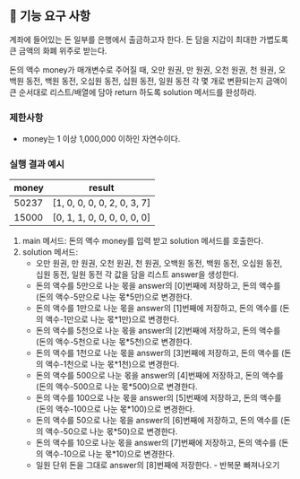 ## 🚀 기능 요구 사항

계좌에 들어있는 돈 일부를 은행에서 출금하고자 한다. 돈 담을 지갑이 최대한 가볍도록 큰 금액의 화폐 위주로 받는다.

돈의 액수 money가 매개변수로 주어질 때, 오만 원권, 만 원권, 오천 원권, 천 원권, 오백원 동전, 백원 동전, 오십원 동전, 십원 동전, 일원 동전 각 몇 개로 변환되는지 금액이 큰 순서대로 리스트/배열에 담아 return 하도록 solution 메서드를 완성하라.

### 제한사항

- money는 1 이상 1,000,000 이하인 자연수이다.

### 실행 결과 예시

| money | result |
| --- | --- |
| 50237	| [1, 0, 0, 0, 0, 2, 0, 3, 7] |
| 15000	| [0, 1, 1, 0, 0, 0, 0, 0, 0] |

1. main 메서드: 돈의 액수 money를 입력 받고 solution 메서드를 호출한다.
2. solution 메서드:
   - 오만 원권, 만 원권, 오천 원권, 천 원권, 오백원 동전, 백원 동전, 오십원 동전, 십원 동전, 일원 동전 각 값을 담을 리스트 answer을 생성한다. 
   - 돈의 액수를 5만으로 나눈 몫을 answer의 [0]번째에 저장하고, 돈의 액수를 (돈의 액수-5만으로 나눈 몫*5만)으로 변경한다.
   - 돈의 액수를 1만으로 나눈 몫을 answer의 [1]번째에 저장하고, 돈의 액수를 (돈의 액수-1만으로 나눈 몫*1만)으로 변경한다.
   - 돈의 액수를 5천으로 나눈 몫을 answer의 [2]번째에 저장하고, 돈의 액수를 (돈의 액수-5천으로 나눈 몫*5천)으로 변경한다.
   - 돈의 액수를 1천으로 나눈 몫을 answer의 [3]번째에 저장하고, 돈의 액수를 (돈의 액수-1천으로 나눈 몫*1천)으로 변경한다.
   - 돈의 액수를 500으로 나눈 몫을 answer의 [4]번째에 저장하고, 돈의 액수를 (돈의 액수-500으로 나눈 몫*500)으로 변경한다.
   - 돈의 액수를 100으로 나눈 몫을 answer의 [5]번째에 저장하고, 돈의 액수를 (돈의 액수-100으로 나눈 몫*100)으로 변경한다.
   - 돈의 액수를 50으로 나눈 몫을 answer의 [6]번째에 저장하고, 돈의 액수를 (돈의 액수-50으로 나눈 몫*50)으로 변경한다.
   - 돈의 액수를 10으로 나눈 몫을 answer의 [7]번째에 저장하고, 돈의 액수를 (돈의 액수-10으로 나눈 몫*10)으로 변경한다.
   - 일원 단위 돈을 그대로 answer의 [8]번째에 저장한다. - 반복문 빠져나오기
    